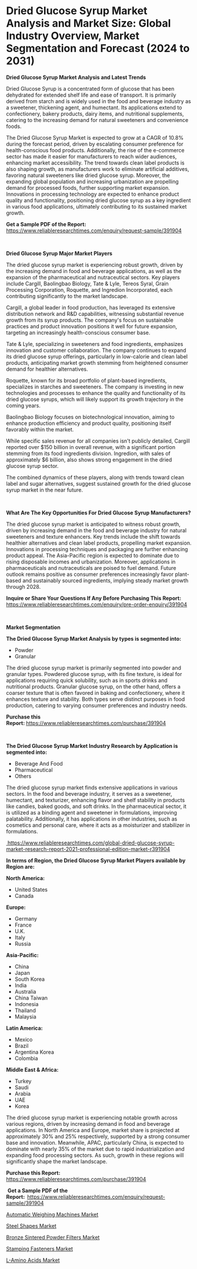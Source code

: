 <p><h1>Dried Glucose Syrup Market Analysis and Market Size: Global Industry Overview, Market Segmentation and Forecast (2024 to 2031)</h1></p><p><strong>Dried Glucose Syrup Market Analysis and Latest Trends</strong></p>
<p><p>Dried Glucose Syrup is a concentrated form of glucose that has been dehydrated for extended shelf life and ease of transport. It is primarily derived from starch and is widely used in the food and beverage industry as a sweetener, thickening agent, and humectant. Its applications extend to confectionery, bakery products, dairy items, and nutritional supplements, catering to the increasing demand for natural sweeteners and convenience foods.</p><p>The Dried Glucose Syrup Market is expected to grow at a CAGR of 10.8% during the forecast period, driven by escalating consumer preference for health-conscious food products. Additionally, the rise of the e-commerce sector has made it easier for manufacturers to reach wider audiences, enhancing market accessibility. The trend towards clean label products is also shaping growth, as manufacturers work to eliminate artificial additives, favoring natural sweeteners like dried glucose syrup. Moreover, the expanding global population and increasing urbanization are propelling demand for processed foods, further supporting market expansion. Innovations in processing technology are expected to enhance product quality and functionality, positioning dried glucose syrup as a key ingredient in various food applications, ultimately contributing to its sustained market growth.</p></p>
<p><strong>Get a Sample PDF of the Report:&nbsp;</strong> <a href="https://www.reliableresearchtimes.com/enquiry/request-sample/391904?utm_campaign=1593&utm_medium=2&utm_source=Github&utm_content=ia&utm_term=26102024&utm_id=dried-glucose-syrup">https://www.reliableresearchtimes.com/enquiry/request-sample/391904</a></p>
<p>&nbsp;</p>
<p><strong>Dried Glucose Syrup Major Market Players</strong></p>
<p><p>The dried glucose syrup market is experiencing robust growth, driven by the increasing demand in food and beverage applications, as well as the expansion of the pharmaceutical and nutraceutical sectors. Key players include Cargill, Baolingbao Biology, Tate & Lyle, Tereos Syral, Grain Processing Corporation, Roquette, and Ingredion Incorporated, each contributing significantly to the market landscape.</p><p>Cargill, a global leader in food production, has leveraged its extensive distribution network and R&D capabilities, witnessing substantial revenue growth from its syrup products. The company's focus on sustainable practices and product innovation positions it well for future expansion, targeting an increasingly health-conscious consumer base.</p><p>Tate & Lyle, specializing in sweeteners and food ingredients, emphasizes innovation and customer collaboration. The company continues to expand its dried glucose syrup offerings, particularly in low-calorie and clean label products, anticipating market growth stemming from heightened consumer demand for healthier alternatives.</p><p>Roquette, known for its broad portfolio of plant-based ingredients, specializes in starches and sweeteners. The company is investing in new technologies and processes to enhance the quality and functionality of its dried glucose syrups, which will likely support its growth trajectory in the coming years. </p><p>Baolingbao Biology focuses on biotechnological innovation, aiming to enhance production efficiency and product quality, positioning itself favorably within the market. </p><p>While specific sales revenue for all companies isn't publicly detailed, Cargill reported over $150 billion in overall revenue, with a significant portion stemming from its food ingredients division. Ingredion, with sales of approximately $6 billion, also shows strong engagement in the dried glucose syrup sector.</p><p>The combined dynamics of these players, along with trends toward clean label and sugar alternatives, suggest sustained growth for the dried glucose syrup market in the near future.</p></p>
<p>&nbsp;</p>
<p><strong>What Are The Key Opportunities For Dried Glucose Syrup Manufacturers?</strong></p>
<p><p>The dried glucose syrup market is anticipated to witness robust growth, driven by increasing demand in the food and beverage industry for natural sweeteners and texture enhancers. Key trends include the shift towards healthier alternatives and clean label products, propelling market expansion. Innovations in processing techniques and packaging are further enhancing product appeal. The Asia-Pacific region is expected to dominate due to rising disposable incomes and urbanization. Moreover, applications in pharmaceuticals and nutraceuticals are poised to fuel demand. Future outlook remains positive as consumer preferences increasingly favor plant-based and sustainably sourced ingredients, implying steady market growth through 2028.</p></p>
<p><strong>Inquire or Share Your Questions If Any Before Purchasing This Report:</strong> <a href="https://www.reliableresearchtimes.com/enquiry/pre-order-enquiry/391904?utm_campaign=1593&utm_medium=2&utm_source=Github&utm_content=ia&utm_term=26102024&utm_id=dried-glucose-syrup">https://www.reliableresearchtimes.com/enquiry/pre-order-enquiry/391904</a></p>
<p>&nbsp;</p>
<p><strong>Market Segmentation</strong></p>
<p><strong>The Dried Glucose Syrup Market Analysis by types is segmented into:</strong></p>
<p><ul><li>Powder</li><li>Granular</li></ul></p>
<p><p>The dried glucose syrup market is primarily segmented into powder and granular types. Powdered glucose syrup, with its fine texture, is ideal for applications requiring quick solubility, such as in sports drinks and nutritional products. Granular glucose syrup, on the other hand, offers a coarser texture that is often favored in baking and confectionery, where it enhances texture and stability. Both types serve distinct purposes in food production, catering to varying consumer preferences and industry needs.</p></p>
<p><strong>Purchase this Report:&nbsp;</strong><a href="https://www.reliableresearchtimes.com/purchase/391904?utm_campaign=1593&utm_medium=2&utm_source=Github&utm_content=ia&utm_term=26102024&utm_id=dried-glucose-syrup">https://www.reliableresearchtimes.com/purchase/391904</a></p>
<p>&nbsp;</p>
<p><strong>The Dried Glucose Syrup Market Industry Research by Application is segmented into:</strong></p>
<p><ul><li>Beverage And Food</li><li>Pharmaceutical</li><li>Others</li></ul></p>
<p><p>The dried glucose syrup market finds extensive applications in various sectors. In the food and beverage industry, it serves as a sweetener, humectant, and texturizer, enhancing flavor and shelf stability in products like candies, baked goods, and soft drinks. In the pharmaceutical sector, it is utilized as a binding agent and sweetener in formulations, improving palatability. Additionally, it has applications in other industries, such as cosmetics and personal care, where it acts as a moisturizer and stabilizer in formulations.</p></p>
<p><a href="https://www.reliableresearchtimes.com/global-dried-glucose-syrup-market-research-report-2021-professional-edition-market-r391904?utm_campaign=1593&utm_medium=2&utm_source=Github&utm_content=ia&utm_term=26102024&utm_id=dried-glucose-syrup">&nbsp;https://www.reliableresearchtimes.com/global-dried-glucose-syrup-market-research-report-2021-professional-edition-market-r391904</a></p>
<p><strong>In terms of Region, the Dried Glucose Syrup Market Players available by Region are:</strong></p>
<p>
    <p> <strong> North America: </strong>
        <ul>
            <li>United States</li>
            <li>Canada</li>
        </ul>
        </p> 
    <p> <strong> Europe: </strong>
        <ul>
            <li>Germany</li>
            <li>France</li>
            <li>U.K.</li>
            <li>Italy</li>
            <li>Russia</li>
        </ul>
        </p> 
    <p> <strong> Asia-Pacific: </strong>
        <ul>
            <li>China</li>
            <li>Japan</li>
            <li>South Korea</li>
            <li>India</li>
            <li>Australia</li>
            <li>China Taiwan</li>
            <li>Indonesia</li>
            <li>Thailand</li>
            <li>Malaysia</li>
        </ul>
        </p> 
    <p> <strong> Latin America: </strong>
        <ul>
            <li>Mexico</li>
            <li>Brazil</li>
            <li>Argentina Korea</li>
            <li>Colombia</li>
        </ul>
        </p> 
    <p> <strong> Middle East & Africa: </strong>
        <ul>
            <li>Turkey</li>
            <li>Saudi</li>
            <li>Arabia</li>
            <li>UAE</li>
            <li>Korea</li>
        </ul>
    </p>
    </p>
<p><p>The dried glucose syrup market is experiencing notable growth across various regions, driven by increasing demand in food and beverage applications. In North America and Europe, market share is projected at approximately 30% and 25% respectively, supported by a strong consumer base and innovation. Meanwhile, APAC, particularly China, is expected to dominate with nearly 35% of the market due to rapid industrialization and expanding food processing sectors. As such, growth in these regions will significantly shape the market landscape.</p></p>
<p><strong>Purchase this Report: </strong><a href="https://www.reliableresearchtimes.com/purchase/391904?utm_campaign=1593&utm_medium=2&utm_source=Github&utm_content=ia&utm_term=26102024&utm_id=dried-glucose-syrup">https://www.reliableresearchtimes.com/purchase/391904</a></p>
<p>&nbsp;<strong>Get a Sample PDF of the Report:&nbsp;&nbsp;</strong><a href="https://www.reliableresearchtimes.com/enquiry/request-sample/391904?utm_campaign=1593&utm_medium=2&utm_source=Github&utm_content=ia&utm_term=26102024&utm_id=dried-glucose-syrup">https://www.reliableresearchtimes.com/enquiry/request-sample/391904</a></p>
<p><strong></strong></p>
<p><p><a href="https://www.linkedin.com/pulse/automatic-weighing-machines-market-growth-outlook-from-2024-2031-dhhxc?utm_campaign=1593&utm_medium=2&utm_source=Github&utm_content=ia&utm_term=26102024&utm_id=dried-glucose-syrup">Automatic Weighing Machines Market</a></p><p><a href="https://github.com/AshikRahman665/Market-Research-Report-List-1/blob/main/steel-shapes-market.md?utm_campaign=1593&utm_medium=2&utm_source=Github&utm_content=ia&utm_term=26102024&utm_id=dried-glucose-syrup">Steel Shapes Market</a></p><p><a href="https://www.linkedin.com/pulse/investment-opportunities-bronze-sintered-powder-filters-sector-5vrhc?utm_campaign=1593&utm_medium=2&utm_source=Github&utm_content=ia&utm_term=26102024&utm_id=dried-glucose-syrup">Bronze Sintered Powder Filters Market</a></p><p><a href="https://www.linkedin.com/pulse/global-stamping-fasteners-market-forecast-2024-2031-trends-ajwoc?utm_campaign=1593&utm_medium=2&utm_source=Github&utm_content=ia&utm_term=26102024&utm_id=dried-glucose-syrup">Stamping Fasteners Market</a></p><p><a href="https://www.linkedin.com/pulse/exploring-l-amino-acids-market-dynamics-global-trends-vzrbc?utm_campaign=1593&utm_medium=2&utm_source=Github&utm_content=ia&utm_term=26102024&utm_id=dried-glucose-syrup">L-Amino Acids Market</a></p></p>